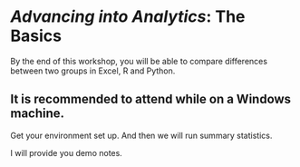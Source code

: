 # _Advancing into Analytics_: The Basics

By the end of this workshop, you will be able to compare differences between two groups in Excel, R and Python.


## It is recommended to attend while on a Windows machine. 

Get your environment set up. And then we will run summary statistics. 

I will provide you demo notes. 
